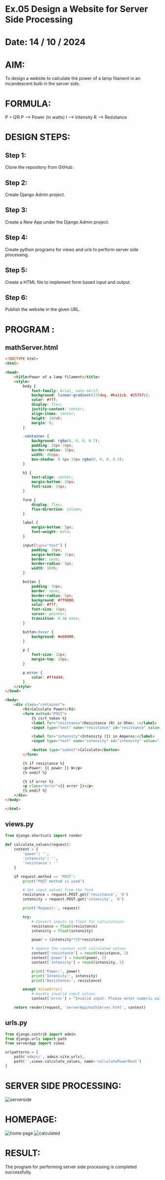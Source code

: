 # Ex.05 Design a Website for Server Side Processing
# Date: 14 / 10 / 2024
# AIM:
To design a website to calculate the power of a lamp filament in an incandescent bulb in the server side.

# FORMULA:
P = I2R
P --> Power (in watts)
 I --> Intensity
 R --> Resistance

# DESIGN STEPS:
## Step 1:
Clone the repository from GitHub.

## Step 2:
Create Django Admin project.

## Step 3:
Create a New App under the Django Admin project.

## Step 4:
Create python programs for views and urls to perform server side processing.

## Step 5:
Create a HTML file to implement form based input and output.

## Step 6:
Publish the website in the given URL.

# PROGRAM :
## mathServer.html
```html
<!DOCTYPE html>
<html>

<head>
    <title>Power of a lamp filament</title>
    <style>
        body {
            font-family: Arial, sans-serif;
            background: linear-gradient(135deg, #6a11cb, #2575fc);
            color: #fff;
            display: flex;
            justify-content: center;
            align-items: center;
            height: 100vh;
            margin: 0;
        }

        .container {
            background: rgba(0, 0, 0, 0.7);
            padding: 20px 30px;
            border-radius: 10px;
            width: 400px;
            box-shadow: 0 4px 10px rgba(0, 0, 0, 0.3);
        }

        h1 {
            text-align: center;
            margin-bottom: 20px;
            font-size: 24px;
        }

        form {
            display: flex;
            flex-direction: column;
        }

        label {
            margin-bottom: 5px;
            font-weight: bold;
        }

        input[type="text"] {
            padding: 10px;
            margin-bottom: 15px;
            border: none;
            border-radius: 5px;
            width: 100%;
        }

        button {
            padding: 10px;
            border: none;
            border-radius: 5px;
            background: #ff9800;
            color: #fff;
            font-size: 16px;
            cursor: pointer;
            transition: 0.3s ease;
        }

        button:hover {
            background: #e68900;
        }

        p {
            font-size: 16px;
            margin-top: 10px;
        }

        p.error {
            color: #ff4d4d;
        }
    </style>
</head>

<body>
    <div class="container">
        <h1>Calculate Power</h1>
        <form method="POST">
            {% csrf_token %}
            <label for="resistance">Resistance (R) in Ohms: :</label>
            <input type="text" name="resistance" id="resistance" value="{{ resistance }}">

            <label for="intensity">Intensity (I) in Amperes:</label>
            <input type="text" name="intensity" id="intensity" value="{{ intensity }}">

            <button type="submit">Calculate</button>
        </form>

        {% if resistance %}
        <p>Power: {{ power }} W</p>
        {% endif %}

        {% if error %}
        <p class="error">{{ error }}</p>
        {% endif %}
    </div>
</body>

</html> 
```

## views.py 
```python
from django.shortcuts import render
    
def calculate_values(request):
    context = {
        'power': '',
        'intensity': '',
        'resistance': ''
    }

    if request.method == 'POST':
        print("POST method is used")

        # Get input values from the form
        resistance = request.POST.get('resistance', '0')
        intensity = request.POST.get('intensity', '0')

        print('Request:', request)

        try:
            # Convert inputs to float for calculations
            resistance = float(resistance)
            intensity = float(intensity)

            power = (intensity**2)*resistance

            # Update the context with calculated values
            context['resistance'] = round(resistance, 2)
            context['power'] = round(power, 2)
            context['intensity'] = round(intensity, 2)

            print('Power:', power)
            print('Intensity:', intensity)
            print('Resistance:', resistance)

        except ValueError:
            # Handle invalid input values
            context['error'] = "Invalid input. Please enter numeric values."

    return render(request, 'serverApp/mathServer.html', context)

```

## urls.py 
```python
from django.contrib import admin
from django.urls import path
from serverApp import views

urlpatterns = [
    path('admin/', admin.site.urls),
    path('',views.calculate_values, name='calculatePowerRoot')
]

```
# SERVER SIDE PROCESSING:
![serverside](image-2.png)
# HOMEPAGE:
![home page](image.png)
![calculated](image-1.png)
# RESULT:
The program for performing server side processing is completed successfully.
